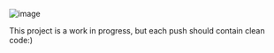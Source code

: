 ![image](https://github.com/ericlivshiz/ThreeBodySim/assets/111153545/8d1b7e3f-7ea0-424a-8310-b69c6eee469b)

This project is a work in progress, but each push should contain clean code:)
